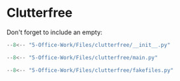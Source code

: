 # Clutterfree

Don't forget to include an empty:

```python title="__init__.py" linenums="1"
--8<-- "5-Office-Work/Files/clutterfree/__init__.py"
```

```python title="main.py" linenums="1"
--8<-- "5-Office-Work/Files/clutterfree/main.py"
```

```python title="fakefiles.py" linenums="1"
--8<-- "5-Office-Work/Files/clutterfree/fakefiles.py"
```
